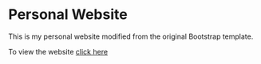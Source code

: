 # Personal Website

This is my personal website modified from the original Bootstrap template.

To view the website [click here](https://adam-granieri.github.io)
